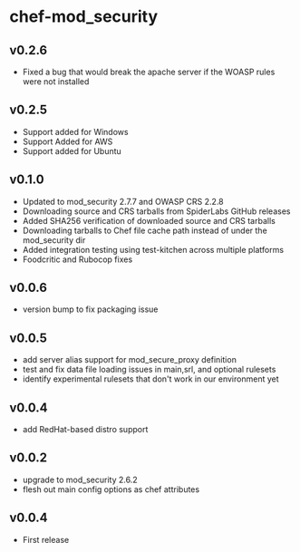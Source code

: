 chef-mod_security
=================

v0.2.6
-------------------
 * Fixed a bug that would break the apache server if the WOASP rules were not installed

v0.2.5
-------------------
 * Support added for Windows
 * Support Added for AWS
 * Support added for Ubuntu

v0.1.0
-------------------
 * Updated to mod_security 2.7.7 and OWASP CRS 2.2.8
 * Downloading source and CRS tarballs from SpiderLabs GitHub releases
 * Added SHA256 verification of downloaded source and CRS tarballs
 * Downloading tarballs to Chef file cache path instead of under the mod_security dir
 * Added integration testing using test-kitchen across multiple platforms
 * Foodcritic and Rubocop fixes

v0.0.6
-------------------
 * version bump to fix packaging issue

v0.0.5
-------------------
 * add server alias support for mod_secure_proxy definition
 * test and fix data file loading issues in main,srl, and optional rulesets
 * identify experimental rulesets that don't work in our environment yet

v0.0.4
-------------------
 * add RedHat-based distro support

v0.0.2
-------------------
 * upgrade to mod_security 2.6.2
 * flesh out main config options as chef attributes

v0.0.4
-------------------
 * First release
